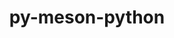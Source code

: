 ---
title: "py-meson-python"
layout: cache
categories: [package, develop-2024-12-15]
meta: {"versions": ["0.16.0"], "compilers": ["gcc@=11.1.0", "gcc@=11.4.0", "gcc@=12.3.0", "gcc@=13.2.0", "gcc@=7.5.0", "gcc@=9.4.0", "oneapi@=2024.2.1"], "oss": ["ubuntu18.04", "ubuntu20.04", "ubuntu22.04", "ubuntu24.04"], "platforms": ["linux"], "targets": ["aarch64", "neoverse_v1", "neoverse_v2", "ppc64le", "x86_64_v3"], "stacks": ["data-vis-sdk", "e4s", "e4s-neoverse-v2", "e4s-neoverse_v1", "e4s-oneapi", "e4s-power", "e4s-rocm-external", "ml-linux-aarch64-cpu", "ml-linux-aarch64-cuda", "ml-linux-x86_64-cpu", "ml-linux-x86_64-cuda", "ml-linux-x86_64-rocm", "radiuss", "root", "tutorial"], "num_specs": 39, "num_specs_by_stack": {"radiuss": 1, "root": 39, "e4s-power": 5, "data-vis-sdk": 1, "e4s-neoverse_v1": 6, "e4s-neoverse-v2": 4, "e4s-rocm-external": 1, "e4s": 6, "tutorial": 1, "e4s-oneapi": 5, "ml-linux-aarch64-cuda": 5, "ml-linux-aarch64-cpu": 5, "ml-linux-x86_64-cuda": 5, "ml-linux-x86_64-cpu": 5, "ml-linux-x86_64-rocm": 5}}
spec_details: [{"hash": "gc6ycryxghq6v2gjqhpnmpur5om36ljs", "compiler": "gcc@=7.5.0", "versions": ["0.16.0"], "os": "ubuntu18.04", "platform": "linux", "target": "x86_64_v3", "variants": ["build_system=python_pip"], "stacks": ["radiuss", "root"], "size": "-", "tarball": "https://binaries.spack.io/develop-2024-12-15/build_cache/linux-ubuntu18.04-x86_64_v3/gcc-7.5.0/py-meson-python-0.16.0/linux-ubuntu18.04-x86_64_v3-gcc-7.5.0-py-meson-python-0.16.0-gc6ycryxghq6v2gjqhpnmpur5om36ljs.spack"}, {"hash": "nf7mmlmayxz5fki3cevqaty33vjzq4dx", "compiler": "gcc@=9.4.0", "versions": ["0.16.0"], "os": "ubuntu20.04", "platform": "linux", "target": "ppc64le", "variants": ["build_system=python_pip"], "stacks": ["e4s-power", "root"], "size": "-", "tarball": "https://binaries.spack.io/develop-2024-12-15/build_cache/linux-ubuntu20.04-ppc64le/gcc-9.4.0/py-meson-python-0.16.0/linux-ubuntu20.04-ppc64le-gcc-9.4.0-py-meson-python-0.16.0-nf7mmlmayxz5fki3cevqaty33vjzq4dx.spack"}, {"hash": "svgyimq6hw7wh5z6i6xszyort7qm4ev3", "compiler": "gcc@=9.4.0", "versions": ["0.16.0"], "os": "ubuntu20.04", "platform": "linux", "target": "ppc64le", "variants": ["build_system=python_pip"], "stacks": ["e4s-power", "root"], "size": "-", "tarball": "https://binaries.spack.io/develop-2024-12-15/build_cache/linux-ubuntu20.04-ppc64le/gcc-9.4.0/py-meson-python-0.16.0/linux-ubuntu20.04-ppc64le-gcc-9.4.0-py-meson-python-0.16.0-svgyimq6hw7wh5z6i6xszyort7qm4ev3.spack"}, {"hash": "xohyd6lhfqrohwdzfhlze2yidjq4qve4", "compiler": "gcc@=9.4.0", "versions": ["0.16.0"], "os": "ubuntu20.04", "platform": "linux", "target": "ppc64le", "variants": ["build_system=python_pip"], "stacks": ["e4s-power", "root"], "size": "-", "tarball": "https://binaries.spack.io/develop-2024-12-15/build_cache/linux-ubuntu20.04-ppc64le/gcc-9.4.0/py-meson-python-0.16.0/linux-ubuntu20.04-ppc64le-gcc-9.4.0-py-meson-python-0.16.0-xohyd6lhfqrohwdzfhlze2yidjq4qve4.spack"}, {"hash": "3maxjg3m7vdakww37iu63xw6hcergd3b", "compiler": "gcc@=9.4.0", "versions": ["0.16.0"], "os": "ubuntu20.04", "platform": "linux", "target": "ppc64le", "variants": ["build_system=python_pip"], "stacks": ["e4s-power", "root"], "size": "-", "tarball": "https://binaries.spack.io/develop-2024-12-15/build_cache/linux-ubuntu20.04-ppc64le/gcc-9.4.0/py-meson-python-0.16.0/linux-ubuntu20.04-ppc64le-gcc-9.4.0-py-meson-python-0.16.0-3maxjg3m7vdakww37iu63xw6hcergd3b.spack"}, {"hash": "zpicbq5lfdrb2n2effnhiklv4nuqvrl3", "compiler": "gcc@=9.4.0", "versions": ["0.16.0"], "os": "ubuntu20.04", "platform": "linux", "target": "ppc64le", "variants": ["build_system=python_pip"], "stacks": ["e4s-power", "root"], "size": "-", "tarball": "https://binaries.spack.io/develop-2024-12-15/build_cache/linux-ubuntu20.04-ppc64le/gcc-9.4.0/py-meson-python-0.16.0/linux-ubuntu20.04-ppc64le-gcc-9.4.0-py-meson-python-0.16.0-zpicbq5lfdrb2n2effnhiklv4nuqvrl3.spack"}, {"hash": "xhtqlirxixt4ymrnnuz4hwyibcuvq45o", "compiler": "gcc@=11.1.0", "versions": ["0.16.0"], "os": "ubuntu20.04", "platform": "linux", "target": "x86_64_v3", "variants": ["build_system=python_pip"], "stacks": ["data-vis-sdk", "root"], "size": "-", "tarball": "https://binaries.spack.io/develop-2024-12-15/build_cache/linux-ubuntu20.04-x86_64_v3/gcc-11.1.0/py-meson-python-0.16.0/linux-ubuntu20.04-x86_64_v3-gcc-11.1.0-py-meson-python-0.16.0-xhtqlirxixt4ymrnnuz4hwyibcuvq45o.spack"}, {"hash": "p724zncc2w5ojicdmq7xebixt4buc45s", "compiler": "gcc@=11.4.0", "versions": ["0.16.0"], "os": "ubuntu22.04", "platform": "linux", "target": "neoverse_v1", "variants": ["build_system=python_pip"], "stacks": ["e4s-neoverse_v1", "root"], "size": "-", "tarball": "https://binaries.spack.io/develop-2024-12-15/build_cache/linux-ubuntu22.04-neoverse_v1/gcc-11.4.0/py-meson-python-0.16.0/linux-ubuntu22.04-neoverse_v1-gcc-11.4.0-py-meson-python-0.16.0-p724zncc2w5ojicdmq7xebixt4buc45s.spack"}, {"hash": "u654sgsm4vmg7yrll2dtlirvfys2yjjv", "compiler": "gcc@=11.4.0", "versions": ["0.16.0"], "os": "ubuntu22.04", "platform": "linux", "target": "neoverse_v1", "variants": ["build_system=python_pip"], "stacks": ["e4s-neoverse_v1", "root"], "size": "-", "tarball": "https://binaries.spack.io/develop-2024-12-15/build_cache/linux-ubuntu22.04-neoverse_v1/gcc-11.4.0/py-meson-python-0.16.0/linux-ubuntu22.04-neoverse_v1-gcc-11.4.0-py-meson-python-0.16.0-u654sgsm4vmg7yrll2dtlirvfys2yjjv.spack"}, {"hash": "o2crbwg27h6frzfm6pj6lorovfdxbocv", "compiler": "gcc@=11.4.0", "versions": ["0.16.0"], "os": "ubuntu22.04", "platform": "linux", "target": "neoverse_v1", "variants": ["build_system=python_pip"], "stacks": ["e4s-neoverse_v1", "root"], "size": "-", "tarball": "https://binaries.spack.io/develop-2024-12-15/build_cache/linux-ubuntu22.04-neoverse_v1/gcc-11.4.0/py-meson-python-0.16.0/linux-ubuntu22.04-neoverse_v1-gcc-11.4.0-py-meson-python-0.16.0-o2crbwg27h6frzfm6pj6lorovfdxbocv.spack"}, {"hash": "bgshoxcogtzei7mjfwxjujejmkw2nnsd", "compiler": "gcc@=11.4.0", "versions": ["0.16.0"], "os": "ubuntu22.04", "platform": "linux", "target": "neoverse_v1", "variants": ["build_system=python_pip"], "stacks": ["e4s-neoverse_v1", "root"], "size": "-", "tarball": "https://binaries.spack.io/develop-2024-12-15/build_cache/linux-ubuntu22.04-neoverse_v1/gcc-11.4.0/py-meson-python-0.16.0/linux-ubuntu22.04-neoverse_v1-gcc-11.4.0-py-meson-python-0.16.0-bgshoxcogtzei7mjfwxjujejmkw2nnsd.spack"}, {"hash": "2lj5husaulwx5yyfurd2wjztbhofedif", "compiler": "gcc@=11.4.0", "versions": ["0.16.0"], "os": "ubuntu22.04", "platform": "linux", "target": "neoverse_v1", "variants": ["build_system=python_pip"], "stacks": ["e4s-neoverse_v1", "root"], "size": "-", "tarball": "https://binaries.spack.io/develop-2024-12-15/build_cache/linux-ubuntu22.04-neoverse_v1/gcc-11.4.0/py-meson-python-0.16.0/linux-ubuntu22.04-neoverse_v1-gcc-11.4.0-py-meson-python-0.16.0-2lj5husaulwx5yyfurd2wjztbhofedif.spack"}, {"hash": "d2v75yqso3qbp5j66ez5zfw7cpaqca4e", "compiler": "gcc@=11.4.0", "versions": ["0.16.0"], "os": "ubuntu22.04", "platform": "linux", "target": "neoverse_v1", "variants": ["build_system=python_pip"], "stacks": ["e4s-neoverse_v1", "root"], "size": "-", "tarball": "https://binaries.spack.io/develop-2024-12-15/build_cache/linux-ubuntu22.04-neoverse_v1/gcc-11.4.0/py-meson-python-0.16.0/linux-ubuntu22.04-neoverse_v1-gcc-11.4.0-py-meson-python-0.16.0-d2v75yqso3qbp5j66ez5zfw7cpaqca4e.spack"}, {"hash": "hv6xx4qzc3dfwcv2xrpm3dh3grlzkech", "compiler": "gcc@=11.4.0", "versions": ["0.16.0"], "os": "ubuntu22.04", "platform": "linux", "target": "neoverse_v2", "variants": ["build_system=python_pip"], "stacks": ["e4s-neoverse-v2", "root"], "size": "-", "tarball": "https://binaries.spack.io/develop-2024-12-15/build_cache/linux-ubuntu22.04-neoverse_v2/gcc-11.4.0/py-meson-python-0.16.0/linux-ubuntu22.04-neoverse_v2-gcc-11.4.0-py-meson-python-0.16.0-hv6xx4qzc3dfwcv2xrpm3dh3grlzkech.spack"}, {"hash": "6nj4smyg3th6gdlymzbwo35zzauidj37", "compiler": "gcc@=11.4.0", "versions": ["0.16.0"], "os": "ubuntu22.04", "platform": "linux", "target": "neoverse_v2", "variants": ["build_system=python_pip"], "stacks": ["e4s-neoverse-v2", "root"], "size": "-", "tarball": "https://binaries.spack.io/develop-2024-12-15/build_cache/linux-ubuntu22.04-neoverse_v2/gcc-11.4.0/py-meson-python-0.16.0/linux-ubuntu22.04-neoverse_v2-gcc-11.4.0-py-meson-python-0.16.0-6nj4smyg3th6gdlymzbwo35zzauidj37.spack"}, {"hash": "n7x6d27gm547k2lx2okkgdof6pxngkdh", "compiler": "gcc@=11.4.0", "versions": ["0.16.0"], "os": "ubuntu22.04", "platform": "linux", "target": "neoverse_v2", "variants": ["build_system=python_pip"], "stacks": ["e4s-neoverse-v2", "root"], "size": "-", "tarball": "https://binaries.spack.io/develop-2024-12-15/build_cache/linux-ubuntu22.04-neoverse_v2/gcc-11.4.0/py-meson-python-0.16.0/linux-ubuntu22.04-neoverse_v2-gcc-11.4.0-py-meson-python-0.16.0-n7x6d27gm547k2lx2okkgdof6pxngkdh.spack"}, {"hash": "y3r6tccczigyhvcankclxa242wfdpp2c", "compiler": "gcc@=11.4.0", "versions": ["0.16.0"], "os": "ubuntu22.04", "platform": "linux", "target": "neoverse_v2", "variants": ["build_system=python_pip"], "stacks": ["e4s-neoverse-v2", "root"], "size": "-", "tarball": "https://binaries.spack.io/develop-2024-12-15/build_cache/linux-ubuntu22.04-neoverse_v2/gcc-11.4.0/py-meson-python-0.16.0/linux-ubuntu22.04-neoverse_v2-gcc-11.4.0-py-meson-python-0.16.0-y3r6tccczigyhvcankclxa242wfdpp2c.spack"}, {"hash": "lmhysvzssosuhzvhi56kg6rwirr2jgnq", "compiler": "gcc@=11.4.0", "versions": ["0.16.0"], "os": "ubuntu22.04", "platform": "linux", "target": "x86_64_v3", "variants": ["build_system=python_pip"], "stacks": ["e4s-rocm-external", "e4s", "root"], "size": "-", "tarball": "https://binaries.spack.io/develop-2024-12-15/build_cache/linux-ubuntu22.04-x86_64_v3/gcc-11.4.0/py-meson-python-0.16.0/linux-ubuntu22.04-x86_64_v3-gcc-11.4.0-py-meson-python-0.16.0-lmhysvzssosuhzvhi56kg6rwirr2jgnq.spack"}, {"hash": "7lnx5wxwhqhoeo2w27smdyncdheaj6kk", "compiler": "gcc@=11.4.0", "versions": ["0.16.0"], "os": "ubuntu22.04", "platform": "linux", "target": "x86_64_v3", "variants": ["build_system=python_pip"], "stacks": ["e4s", "root"], "size": "-", "tarball": "https://binaries.spack.io/develop-2024-12-15/build_cache/linux-ubuntu22.04-x86_64_v3/gcc-11.4.0/py-meson-python-0.16.0/linux-ubuntu22.04-x86_64_v3-gcc-11.4.0-py-meson-python-0.16.0-7lnx5wxwhqhoeo2w27smdyncdheaj6kk.spack"}, {"hash": "xveh6wzcblvhrw5omjtfiy4jjtriir3d", "compiler": "gcc@=11.4.0", "versions": ["0.16.0"], "os": "ubuntu22.04", "platform": "linux", "target": "x86_64_v3", "variants": ["build_system=python_pip"], "stacks": ["e4s", "root"], "size": "-", "tarball": "https://binaries.spack.io/develop-2024-12-15/build_cache/linux-ubuntu22.04-x86_64_v3/gcc-11.4.0/py-meson-python-0.16.0/linux-ubuntu22.04-x86_64_v3-gcc-11.4.0-py-meson-python-0.16.0-xveh6wzcblvhrw5omjtfiy4jjtriir3d.spack"}, {"hash": "4r276lnja4cne6gmxope5wssrmwuigh7", "compiler": "gcc@=11.4.0", "versions": ["0.16.0"], "os": "ubuntu22.04", "platform": "linux", "target": "x86_64_v3", "variants": ["build_system=python_pip"], "stacks": ["e4s", "root"], "size": "-", "tarball": "https://binaries.spack.io/develop-2024-12-15/build_cache/linux-ubuntu22.04-x86_64_v3/gcc-11.4.0/py-meson-python-0.16.0/linux-ubuntu22.04-x86_64_v3-gcc-11.4.0-py-meson-python-0.16.0-4r276lnja4cne6gmxope5wssrmwuigh7.spack"}, {"hash": "s4jixmf6rrog34tgp3qje7jtok3kquln", "compiler": "gcc@=11.4.0", "versions": ["0.16.0"], "os": "ubuntu22.04", "platform": "linux", "target": "x86_64_v3", "variants": ["build_system=python_pip"], "stacks": ["e4s", "root"], "size": "-", "tarball": "https://binaries.spack.io/develop-2024-12-15/build_cache/linux-ubuntu22.04-x86_64_v3/gcc-11.4.0/py-meson-python-0.16.0/linux-ubuntu22.04-x86_64_v3-gcc-11.4.0-py-meson-python-0.16.0-s4jixmf6rrog34tgp3qje7jtok3kquln.spack"}, {"hash": "oxakn2n6bs6dsu5z5jr5tzavgb67uwxp", "compiler": "gcc@=11.4.0", "versions": ["0.16.0"], "os": "ubuntu22.04", "platform": "linux", "target": "x86_64_v3", "variants": ["build_system=python_pip"], "stacks": ["e4s", "root"], "size": "-", "tarball": "https://binaries.spack.io/develop-2024-12-15/build_cache/linux-ubuntu22.04-x86_64_v3/gcc-11.4.0/py-meson-python-0.16.0/linux-ubuntu22.04-x86_64_v3-gcc-11.4.0-py-meson-python-0.16.0-oxakn2n6bs6dsu5z5jr5tzavgb67uwxp.spack"}, {"hash": "d5johusoqzsfrf6em4dxw35xqv7htsvy", "compiler": "gcc@=12.3.0", "versions": ["0.16.0"], "os": "ubuntu22.04", "platform": "linux", "target": "x86_64_v3", "variants": ["build_system=python_pip"], "stacks": ["root", "tutorial"], "size": "-", "tarball": "https://binaries.spack.io/develop-2024-12-15/build_cache/linux-ubuntu22.04-x86_64_v3/gcc-12.3.0/py-meson-python-0.16.0/linux-ubuntu22.04-x86_64_v3-gcc-12.3.0-py-meson-python-0.16.0-d5johusoqzsfrf6em4dxw35xqv7htsvy.spack"}, {"hash": "zgaytbllva4ulek6xxlrowl6sm5ucq3n", "compiler": "oneapi@=2024.2.1", "versions": ["0.16.0"], "os": "ubuntu22.04", "platform": "linux", "target": "x86_64_v3", "variants": ["build_system=python_pip"], "stacks": ["e4s-oneapi", "root"], "size": "-", "tarball": "https://binaries.spack.io/develop-2024-12-15/build_cache/linux-ubuntu22.04-x86_64_v3/oneapi-2024.2.1/py-meson-python-0.16.0/linux-ubuntu22.04-x86_64_v3-oneapi-2024.2.1-py-meson-python-0.16.0-zgaytbllva4ulek6xxlrowl6sm5ucq3n.spack"}, {"hash": "r25laxfknesenozbakkte22oqapsxpwz", "compiler": "oneapi@=2024.2.1", "versions": ["0.16.0"], "os": "ubuntu22.04", "platform": "linux", "target": "x86_64_v3", "variants": ["build_system=python_pip"], "stacks": ["e4s-oneapi", "root"], "size": "-", "tarball": "https://binaries.spack.io/develop-2024-12-15/build_cache/linux-ubuntu22.04-x86_64_v3/oneapi-2024.2.1/py-meson-python-0.16.0/linux-ubuntu22.04-x86_64_v3-oneapi-2024.2.1-py-meson-python-0.16.0-r25laxfknesenozbakkte22oqapsxpwz.spack"}, {"hash": "hyljauiqzuw3qllk3xqodjcxzamtqimn", "compiler": "oneapi@=2024.2.1", "versions": ["0.16.0"], "os": "ubuntu22.04", "platform": "linux", "target": "x86_64_v3", "variants": ["build_system=python_pip"], "stacks": ["e4s-oneapi", "root"], "size": "-", "tarball": "https://binaries.spack.io/develop-2024-12-15/build_cache/linux-ubuntu22.04-x86_64_v3/oneapi-2024.2.1/py-meson-python-0.16.0/linux-ubuntu22.04-x86_64_v3-oneapi-2024.2.1-py-meson-python-0.16.0-hyljauiqzuw3qllk3xqodjcxzamtqimn.spack"}, {"hash": "rifaadpgs3xlbnowihbcdguwkikpqlga", "compiler": "oneapi@=2024.2.1", "versions": ["0.16.0"], "os": "ubuntu22.04", "platform": "linux", "target": "x86_64_v3", "variants": ["build_system=python_pip"], "stacks": ["e4s-oneapi", "root"], "size": "-", "tarball": "https://binaries.spack.io/develop-2024-12-15/build_cache/linux-ubuntu22.04-x86_64_v3/oneapi-2024.2.1/py-meson-python-0.16.0/linux-ubuntu22.04-x86_64_v3-oneapi-2024.2.1-py-meson-python-0.16.0-rifaadpgs3xlbnowihbcdguwkikpqlga.spack"}, {"hash": "vljwqode7khxbduagmgmwlwepfmmgm2v", "compiler": "oneapi@=2024.2.1", "versions": ["0.16.0"], "os": "ubuntu22.04", "platform": "linux", "target": "x86_64_v3", "variants": ["build_system=python_pip"], "stacks": ["e4s-oneapi", "root"], "size": "-", "tarball": "https://binaries.spack.io/develop-2024-12-15/build_cache/linux-ubuntu22.04-x86_64_v3/oneapi-2024.2.1/py-meson-python-0.16.0/linux-ubuntu22.04-x86_64_v3-oneapi-2024.2.1-py-meson-python-0.16.0-vljwqode7khxbduagmgmwlwepfmmgm2v.spack"}, {"hash": "lngvuxnqz5o4g67pxjthz7db5ohywzvl", "compiler": "gcc@=13.2.0", "versions": ["0.16.0"], "os": "ubuntu24.04", "platform": "linux", "target": "aarch64", "variants": ["build_system=python_pip"], "stacks": ["ml-linux-aarch64-cuda", "root", "ml-linux-aarch64-cpu"], "size": "-", "tarball": "https://binaries.spack.io/develop-2024-12-15/build_cache/linux-ubuntu24.04-aarch64/gcc-13.2.0/py-meson-python-0.16.0/linux-ubuntu24.04-aarch64-gcc-13.2.0-py-meson-python-0.16.0-lngvuxnqz5o4g67pxjthz7db5ohywzvl.spack"}, {"hash": "qtwbewna52lqpcpvt4q2xebzzhpip5gn", "compiler": "gcc@=13.2.0", "versions": ["0.16.0"], "os": "ubuntu24.04", "platform": "linux", "target": "aarch64", "variants": ["build_system=python_pip"], "stacks": ["ml-linux-aarch64-cuda", "root", "ml-linux-aarch64-cpu"], "size": "-", "tarball": "https://binaries.spack.io/develop-2024-12-15/build_cache/linux-ubuntu24.04-aarch64/gcc-13.2.0/py-meson-python-0.16.0/linux-ubuntu24.04-aarch64-gcc-13.2.0-py-meson-python-0.16.0-qtwbewna52lqpcpvt4q2xebzzhpip5gn.spack"}, {"hash": "ilajrkw3kqpt7p2ne33nu4t4ejfsl273", "compiler": "gcc@=13.2.0", "versions": ["0.16.0"], "os": "ubuntu24.04", "platform": "linux", "target": "aarch64", "variants": ["build_system=python_pip"], "stacks": ["ml-linux-aarch64-cuda", "root", "ml-linux-aarch64-cpu"], "size": "-", "tarball": "https://binaries.spack.io/develop-2024-12-15/build_cache/linux-ubuntu24.04-aarch64/gcc-13.2.0/py-meson-python-0.16.0/linux-ubuntu24.04-aarch64-gcc-13.2.0-py-meson-python-0.16.0-ilajrkw3kqpt7p2ne33nu4t4ejfsl273.spack"}, {"hash": "wodozreppekmjqx3c5rmowlfnwaffged", "compiler": "gcc@=13.2.0", "versions": ["0.16.0"], "os": "ubuntu24.04", "platform": "linux", "target": "aarch64", "variants": ["build_system=python_pip"], "stacks": ["ml-linux-aarch64-cuda", "root", "ml-linux-aarch64-cpu"], "size": "-", "tarball": "https://binaries.spack.io/develop-2024-12-15/build_cache/linux-ubuntu24.04-aarch64/gcc-13.2.0/py-meson-python-0.16.0/linux-ubuntu24.04-aarch64-gcc-13.2.0-py-meson-python-0.16.0-wodozreppekmjqx3c5rmowlfnwaffged.spack"}, {"hash": "5ibj5qpgft4ll5ukfsxwic5nuankiefr", "compiler": "gcc@=13.2.0", "versions": ["0.16.0"], "os": "ubuntu24.04", "platform": "linux", "target": "aarch64", "variants": ["build_system=python_pip"], "stacks": ["ml-linux-aarch64-cuda", "root", "ml-linux-aarch64-cpu"], "size": "-", "tarball": "https://binaries.spack.io/develop-2024-12-15/build_cache/linux-ubuntu24.04-aarch64/gcc-13.2.0/py-meson-python-0.16.0/linux-ubuntu24.04-aarch64-gcc-13.2.0-py-meson-python-0.16.0-5ibj5qpgft4ll5ukfsxwic5nuankiefr.spack"}, {"hash": "s4vrcnqhac3au4zegsaacv7in2dkmcz2", "compiler": "gcc@=13.2.0", "versions": ["0.16.0"], "os": "ubuntu24.04", "platform": "linux", "target": "x86_64_v3", "variants": ["build_system=python_pip"], "stacks": ["ml-linux-x86_64-cuda", "ml-linux-x86_64-cpu", "ml-linux-x86_64-rocm", "root"], "size": "-", "tarball": "https://binaries.spack.io/develop-2024-12-15/build_cache/linux-ubuntu24.04-x86_64_v3/gcc-13.2.0/py-meson-python-0.16.0/linux-ubuntu24.04-x86_64_v3-gcc-13.2.0-py-meson-python-0.16.0-s4vrcnqhac3au4zegsaacv7in2dkmcz2.spack"}, {"hash": "7rvxu5grxuzidlwer65zc2ghvsyehjra", "compiler": "gcc@=13.2.0", "versions": ["0.16.0"], "os": "ubuntu24.04", "platform": "linux", "target": "x86_64_v3", "variants": ["build_system=python_pip"], "stacks": ["ml-linux-x86_64-cuda", "ml-linux-x86_64-cpu", "ml-linux-x86_64-rocm", "root"], "size": "-", "tarball": "https://binaries.spack.io/develop-2024-12-15/build_cache/linux-ubuntu24.04-x86_64_v3/gcc-13.2.0/py-meson-python-0.16.0/linux-ubuntu24.04-x86_64_v3-gcc-13.2.0-py-meson-python-0.16.0-7rvxu5grxuzidlwer65zc2ghvsyehjra.spack"}, {"hash": "messi4empd36byeycogcywdsozj2s7vj", "compiler": "gcc@=13.2.0", "versions": ["0.16.0"], "os": "ubuntu24.04", "platform": "linux", "target": "x86_64_v3", "variants": ["build_system=python_pip"], "stacks": ["ml-linux-x86_64-cuda", "ml-linux-x86_64-cpu", "ml-linux-x86_64-rocm", "root"], "size": "-", "tarball": "https://binaries.spack.io/develop-2024-12-15/build_cache/linux-ubuntu24.04-x86_64_v3/gcc-13.2.0/py-meson-python-0.16.0/linux-ubuntu24.04-x86_64_v3-gcc-13.2.0-py-meson-python-0.16.0-messi4empd36byeycogcywdsozj2s7vj.spack"}, {"hash": "6r3mcqiuklh7nxzt74ztyllpvgxmswem", "compiler": "gcc@=13.2.0", "versions": ["0.16.0"], "os": "ubuntu24.04", "platform": "linux", "target": "x86_64_v3", "variants": ["build_system=python_pip"], "stacks": ["ml-linux-x86_64-cuda", "ml-linux-x86_64-cpu", "ml-linux-x86_64-rocm", "root"], "size": "-", "tarball": "https://binaries.spack.io/develop-2024-12-15/build_cache/linux-ubuntu24.04-x86_64_v3/gcc-13.2.0/py-meson-python-0.16.0/linux-ubuntu24.04-x86_64_v3-gcc-13.2.0-py-meson-python-0.16.0-6r3mcqiuklh7nxzt74ztyllpvgxmswem.spack"}, {"hash": "56adezniyk57fgg6f5scjbabrd5ut3vg", "compiler": "gcc@=13.2.0", "versions": ["0.16.0"], "os": "ubuntu24.04", "platform": "linux", "target": "x86_64_v3", "variants": ["build_system=python_pip"], "stacks": ["ml-linux-x86_64-cuda", "ml-linux-x86_64-cpu", "ml-linux-x86_64-rocm", "root"], "size": "-", "tarball": "https://binaries.spack.io/develop-2024-12-15/build_cache/linux-ubuntu24.04-x86_64_v3/gcc-13.2.0/py-meson-python-0.16.0/linux-ubuntu24.04-x86_64_v3-gcc-13.2.0-py-meson-python-0.16.0-56adezniyk57fgg6f5scjbabrd5ut3vg.spack"}]
---